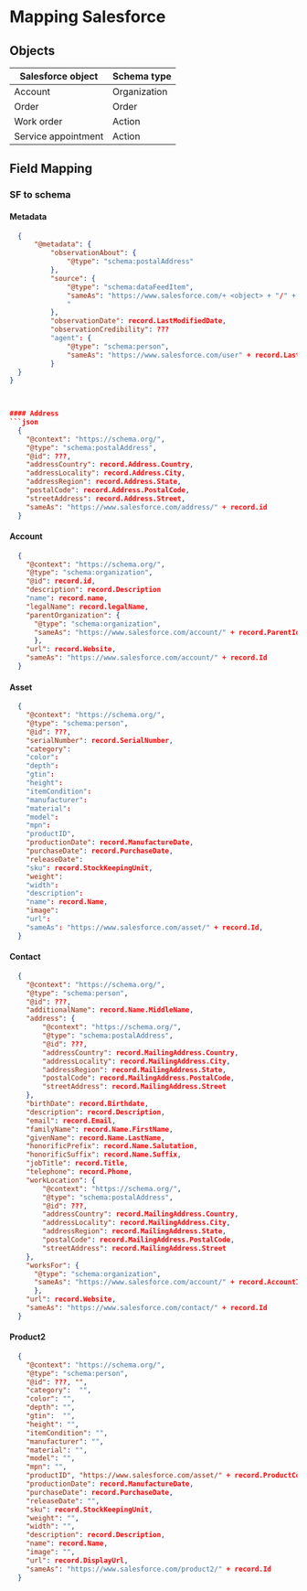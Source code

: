 # Mapping Salesforce

## Objects
|Salesforce object |Schema type |
|------------------|------------|
|Account |Organization |
|Order | Order | 
|Work order |Action |
|Service appointment |Action |


## Field Mapping

### SF to schema

#### Metadata
```json
  {
      "@metadata": {
          "observationAbout": {
              "@type": "schema:postalAddress"
          },
          "source": {
              "@type": "schema:dataFeedItem",
              "sameAs": "https://www.salesforce.com/+ <object> + "/" + record.Id,
              "
          },
          "observationDate": record.LastModifiedDate,
          "observationCredibility": ???
          "agent": {
              "@type": "schema:person",
              "sameAs": "https://www.salesforce.com/user" + record.LastModifiedById
          }
  }
}
        


#### Address
```json
  {
    "@context": "https://schema.org/",
    "@type": "schema:postalAddress",
    "@id": ???,
    "addressCountry": record.Address.Country,
    "addressLocality": record.Address.City,
    "addressRegion": record.Address.State,
    "postalCode": record.Address.PostalCode,
    "streetAddress": record.Address.Street,
    "sameAs": "https://www.salesforce.com/address/" + record.id
  }
  ```

#### Account
```json
  {
    "@context": "https://schema.org/",
    "@type": "schema:organization",
    "@id": record.id,
    "description": record.Description
    "name": record.name,
    "legalName": record.legalName,
    "parentOrganization": {
      "@type": "schema:organization",
      "sameAs": "https://www.salesforce.com/account/" + record.ParentId
      },
    "url": record.Website,
    "sameAs": "https://www.salesforce.com/account/" + record.Id
  }
  ```

#### Asset
```json
  {
    "@context": "https://schema.org/",
    "@type": "schema:person",
    "@id": ???,
    "serialNumber": record.SerialNumber,
    "category":
    "color":
    "depth":
    "gtin": 
    "height":
    "itemCondition":
    "manufacturer":
    "material":
    "model":
    "mpn":
    "productID",
    "productionDate": record.ManufactureDate, 
    "purchaseDate": record.PurchaseDate,
    "releaseDate":
    "sku": record.StockKeepingUnit,
    "weight":
    "width":
    "description":
    "name": record.Name,
    "image":
    "url":
    "sameAs": "https://www.salesforce.com/asset/" + record.Id, 
  }
```

#### Contact

```json
  {
    "@context": "https://schema.org/",
    "@type": "schema:person",
    "@id": ???,
    "additionalName": record.Name.MiddleName,
    "address": {
        "@context": "https://schema.org/",
        "@type": "schema:postalAddress",
        "@id": ???,
        "addressCountry": record.MailingAddress.Country,
        "addressLocality": record.MailingAddress.City,
        "addressRegion": record.MailingAddress.State,
        "postalCode": record.MailingAddress.PostalCode,
        "streetAddress": record.MailingAddress.Street
    },
    "birthDate": record.Birthdate,
    "description": record.Description,
    "email": record.Email,
    "familyName": record.Name.FirstName,
    "givenName": record.Name.LastName,
    "honorificPrefix": record.Name.Salutation,
    "honorificSuffix": record.Name.Suffix,
    "jobTitle": record.Title,
    "telephone": record.Phone,
    "workLocation": {
        "@context": "https://schema.org/",
        "@type": "schema:postalAddress",
        "@id": ???,
        "addressCountry": record.MailingAddress.Country,
        "addressLocality": record.MailingAddress.City,
        "addressRegion": record.MailingAddress.State,
        "postalCode": record.MailingAddress.PostalCode,
        "streetAddress": record.MailingAddress.Street
    },
    "worksFor": {
      "@type": "schema:organization",
      "sameAs": "https://www.salesforce.com/account/" + record.AccountId
      },
    "url": record.Website,
    "sameAs": "https://www.salesforce.com/contact/" + record.Id
  }
  ```
#### Product2
```json
  {
    "@context": "https://schema.org/",
    "@type": "schema:person",
    "@id": ???, "",
    "category":  "",
    "color": "",
    "depth": "",
    "gtin":  "",
    "height": "",
    "itemCondition": "",
    "manufacturer": "",
    "material": "",
    "model": "",
    "mpn": "",
    "productID", "https://www.salesforce.com/asset/" + record.ProductCode,
    "productionDate": record.ManufactureDate, 
    "purchaseDate": record.PurchaseDate,
    "releaseDate": "",
    "sku": record.StockKeepingUnit,
    "weight": "",
    "width": "",
    "description": record.Description,
    "name": record.Name,
    "image": "",
    "url": record.DisplayUrl,
    "sameAs": "https://www.salesforce.com/product2/" + record.Id
  }
```


  
  
